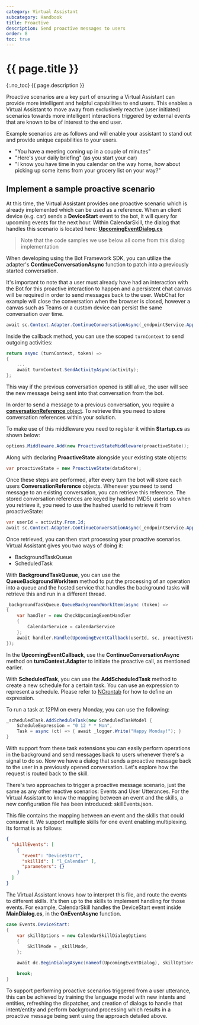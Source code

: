 ```yaml
---
category: Virtual Assistant
subcategory: Handbook
title: Proactive
description: Send proactive messages to users
order: 8
toc: true
---
```


# {{ page.title }}
{:.no_toc}
{{ page.description }}

Proactive scenarios are a key part of ensuring a Virtual Assistant can provide more intelligent and helpful capabilities to end users. This enables a Virtual Assistant to move away from exclusively reactive (user initiated) scenarios towards more intelligent interactions triggered by external events that are known to be of interest to the end user.

Example scenarios are as follows and will enable your assistant to stand out and provide unique capabilities to your users.

- "You have a meeting coming up in a couple of minutes"
- "Here's your daily briefing" (as you start your car)
- "I know you have time in you calendar on the way home, how about picking up some items from your grocery list on your way?"

## Implement a sample proactive scenario

At this time, the Virtual Assistant provides one proactive scenario which is already implemented which can be used as a reference. When an client device (e.g. car) sends a **DeviceStart** event to the bot, it will query for upcoming events for the next hour. Within CalendarSkill, the dialog that handles this scenario is located here: [**UpcomingEventDialog.cs**]({{site.repo}}/blob/master/skills/src/csharp/calendarskill/calendarskill/Dialogs/UpcomingEventDialog.cs)

> Note that the code samples we use below all come from this dialog implementation

When developing using the Bot Framework SDK, you can utilize the adapter's **ContinueConversationAsync** function to patch into a previously started conversation.

It's important to note that a user must already have had an interaction with the Bot for this proactive interaction to happen and a persistent chat canvas will be required in order to send messages back to the user. WebChat for example will close the conversation when the browser is closed, however a canvas such as Teams or a custom device can persist the same conversation over time.

```csharp
await sc.Context.Adapter.ContinueConversationAsync(_endpointService.AppId, proactiveModel[MD5Util.ComputeHash(userId)].Conversation, UpcomingEventContinueConversationCallback(eventModel, sc), cancellationToken);
```

Inside the callback method, you can use the scoped `turnContext` to send outgoing activities:

```csharp
return async (turnContext, token) =>
{
    ...
    await turnContext.SendActivityAsync(activity);
};
```

This way if the previous conversation opened is still alive, the user will see the new message being sent into that conversation from the bot.

In order to send a message to a previous conversation, you require a [**conversationReference** object](https://raw.githubusercontent.com/Microsoft/botbuilder-dotnet/89817b6b8db42726c9ffcf82bf40b4e66592b84f/libraries/Microsoft.Bot.Schema/ConversationReference.cs). To retrieve this you need to store conversation references within your solution. 

To make use of this middleware you need to register it within **Startup.cs** as shown below:

```csharp
options.Middleware.Add(new ProactiveStateMiddleware(proactiveState));
```

Along with declaring **ProactiveState** alongside your existing state objects:

```csharp
var proactiveState = new ProactiveState(dataStore);
```

Once these steps are performed, after every turn the bot will store each users **ConversationReference** objects. Whenever you need to send message to an existing conversation, you can retrieve this reference. The stored conversation references are keyed by hashed (MD5) userId so when you retrieve it, you need to use the hashed userId to retrieve it from proactiveState:

```csharp
var userId = activity.From.Id;
await sc.Context.Adapter.ContinueConversationAsync(_endpointService.AppId, proactiveModel[MD5Util.ComputeHash(userId)].Conversation, UpcomingEventContinueConversationCallback(eventModel, sc), cancellationToken);`
```

Once retrieved, you can then start processing your proactive scenarios. Virtual Assistant gives you two ways of doing it:

- BackgroundTaskQueue
- ScheduledTask

With **BackgroundTaskQueue**, you can use the **QueueBackgroundWorkItem** method to put the processing of an operation into a queue and the hosted service that handles the background tasks will retrieve this and run in a different thread.

```csharp
_backgroundTaskQueue.QueueBackgroundWorkItem(async (token) =>
{
    var handler = new CheckUpcomingEventHandler
    {
        CalendarService = calendarService
    };
    await handler.Handle(UpcomingEventCallback(userId, sc, proactiveState));
});
```

In the **UpcomingEventCallback**, use the **ContinueConversationAsync** method on **turnContext.Adapter**  to initiate the proactive call, as mentioned earlier.

With **ScheduledTask**, you can use the **AddScheduledTask** method to create a new schedule for a certain task. You can use an expression to represent a schedule. Please refer to [NCrontab](https://github.com/atifaziz/NCrontab) for how to define an expression.

To run a task at 12PM on every Monday, you can use the following:

```csharp
_scheduledTask.AddScheduleTask(new ScheduledTaskModel {
    ScheduleExpression = "0 12 * * Mon",
    Task = async (ct) => { await _logger.Write("Happy Monday!"); }
}
```

With support from these task extensions you can easily perform operations in the background and send messages back to users whenever there's a signal to do so. Now we have a dialog that sends a proactive message back to the user in a previously opened conversation. Let's explore how the request is routed back to the skill.

There's two approaches to trigger a proactive message scenario, just the same as any other reactive scenarios: Events and User Utterances. For the Virtual Assistant to know the mapping between an event and the skills, a new configuration file has been introduced: skillEvents.json.

This file contains the mapping between an event and the skills that could consume it. We support multiple skills for one event enabling multiplexing. Its format is as follows:

```json
{
  "skillEvents": [
    {
      "event": "DeviceStart",
      "skillId": [ "l_Calendar" ],
      "parameters": {}
    }
  ]
}
```

The Virtual Assistant knows how to interpret this file, and route the events to different skills. It's then up to the skills to implement handling for those events. For example, CalendarSkill handles the DeviceStart event inside **MainDialog.cs**, in the **OnEventAsync** function.

```csharp
case Events.DeviceStart:
{
    var skillOptions = new CalendarSkillDialogOptions
    {
        SkillMode = _skillMode,
    };

    await dc.BeginDialogAsync(nameof(UpcomingEventDialog), skillOptions);

    break;
}
```

To support performing proactive scenarios triggered from a user utterance, this can be achieved by training the language model with new intents and entities, refreshing the dispatcher, and creation of dialogs to handle that intent/entity and perform background processing which results in a proactive message being sent using the approach detailed above.